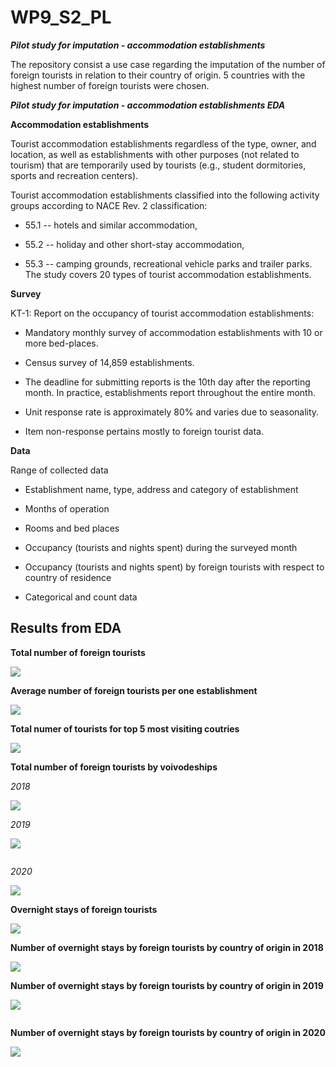 # WP9_S2_PL

***Pilot study for imputation - accommodation establishments***

The repository consist a use case regarding the imputation of the number of foreign tourists in relation to their country of origin. 5 countries with the highest number of foreign tourists were chosen.

***Pilot study for imputation - accommodation establishments EDA***

**Accommodation establishments**

Tourist accommodation establishments regardless of the type, owner, and location, as well as establishments with other purposes (not related to tourism) that are temporarily used by tourists (e.g., student dormitories, sports and recreation centers).

Tourist accommodation establishments classified into the following activity groups according to NACE Rev. 2 classification:

-   55.1 -- hotels and similar accommodation,

-   55.2 -- holiday and other short-stay accommodation,

-   55.3 -- camping grounds, recreational vehicle parks and trailer parks. The study covers 20 types of tourist accommodation establishments.

**Survey**

KT-1: Report on the occupancy of tourist accommodation establishments:

-   Mandatory monthly survey of accommodation establishments with 10 or more bed-places.

-   Census survey of 14,859 establishments.

-   The deadline for submitting reports is the 10th day after the reporting month. In practice, establishments report throughout the entire month.

-   Unit response rate is approximately 80% and varies due to seasonality.

-   Item non-response pertains mostly to foreign tourist data.

**Data**

Range of collected data

-   Establishment name, type, address and category of establishment

-   Months of operation

-   Rooms and bed places

-   Occupancy (tourists and nights spent) during the surveyed month

-   Occupancy (tourists and nights spent) by foreign tourists with respect to country of residence

-   Categorical and count data

## Results from EDA

**Total number of foreign tourists**

![](images/Picture1.png)

**Average number of foreign tourists per one establishment**

![](images/Picture2.png)

**Total numer of tourists for top 5 most visiting coutries**

![](images/Picture3.png)

**Total number of foreign tourists by voivodeships**

*2018*

![](images/Picture4.png)

*2019*

![](images/Picture5-01.png)

![]()

*2020*

![](images/Picture6.png)

**Overnight stays of foreign tourists**

![](images/Picture7.png)

**Number of overnight stays by foreign tourists by country of origin in 2018**

![](images/Picture8.png)

**Number of overnight stays by foreign tourists by country of origin in 2019**

![](images/Picture9-01.png)

![]()

**Number of overnight stays by foreign tourists by country of origin in 2020**

![](images/Picture10.png)
